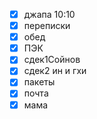 - [x] джапа 10:10
- [x] переписки
- [x] обед
- [x] ПЭК
- [x] сдек1Сойнов
- [x] сдек2 ин и гхи
- [x] пакеты
- [x] почта
- [x] мама